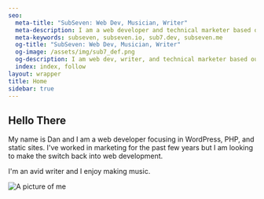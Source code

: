```yaml
---
seo:
  meta-title: "SubSeven: Web Dev, Musician, Writer"
  meta-description: I am a web developer and technical marketer based out of the midwest.
  meta-keywords: subseven, subseven.io, sub7.dev, subseven.me
  og-title: "SubSeven: Web Dev, Musician, Writer"
  og-image: /assets/img/sub7_def.png
  og-description: I am web dev, writer, and technical marketer based out of the midwest.
  index: index, follow
layout: wrapper
title: Home
sidebar: true
---
```

<section markdown="1"> 

## Hello There

My name is Dan and I am a web developer focusing in WordPress, PHP, and static sites. I've worked in marketing for the past few years but I am looking to make the switch back into web development.

I'm an avid writer and I enjoy making music. 

<img src="https://blue.subseven.io/assets/img/uploads/site/site_daniel.png" alt="A picture of me" class="img-fluid">

</section>